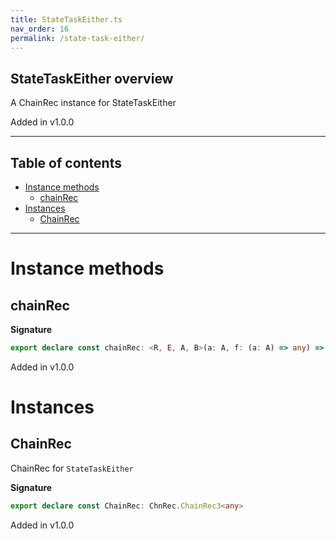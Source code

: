 ```yaml
---
title: StateTaskEither.ts
nav_order: 16
permalink: /state-task-either/
---
```


## StateTaskEither overview

A ChainRec instance for StateTaskEither

Added in v1.0.0

---

<h2 class="text-delta">Table of contents</h2>

- [Instance methods](#instance-methods)
  - [chainRec](#chainrec)
- [Instances](#instances)
  - [ChainRec](#chainrec)

---

# Instance methods

## chainRec

**Signature**

```ts
export declare const chainRec: <R, E, A, B>(a: A, f: (a: A) => any) => any
```

Added in v1.0.0

# Instances

## ChainRec

ChainRec for `StateTaskEither`

**Signature**

```ts
export declare const ChainRec: ChnRec.ChainRec3<any>
```

Added in v1.0.0
